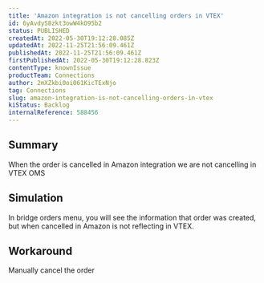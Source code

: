 ```yaml
---
title: 'Amazon integration is not cancelling orders in VTEX'
id: 6yAvdyS8zkt3owW4kO95b2
status: PUBLISHED
createdAt: 2022-05-30T19:12:28.085Z
updatedAt: 2022-11-25T21:56:09.461Z
publishedAt: 2022-11-25T21:56:09.461Z
firstPublishedAt: 2022-05-30T19:12:28.823Z
contentType: knownIssue
productTeam: Connections
author: 2mXZkbi0oi061KicTExNjo
tag: Connections
slug: amazon-integration-is-not-cancelling-orders-in-vtex
kiStatus: Backlog
internalReference: 588456
---
```


## Summary



When the order is cancelled in Amazon integration we are not cancelling in VTEX OMS



## Simulation



In bridge orders menu, you will see the information that order was created, but when cancelled in Amazon is not reflecting in VTEX.



## Workaround



Manually cancel the order

